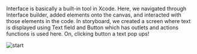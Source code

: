 Interface is basically a built-in tool in Xcode. Here, we navigated through Interface builder, added elements onto the canvas, and interacted with those elements in the code.
In storyboard, we created a screen where text is displayed using Text field and Button which has outlets and actions functions is used here. On, clicking button a text pop ups!

![start](https://user-images.githubusercontent.com/90863360/201993664-e2b48856-d5fa-4270-8e1a-8b9c25bb0c48.png)
